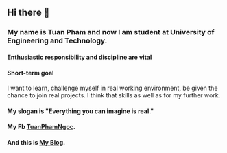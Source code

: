 ## **Hi there** 👋

### My name is Tuan Pham and now I am student at University of Engineering and Technology.
#### Enthusiastic responsibility and discipline are vital
#### Short-term goal 
I want to learn, challenge myself in real working environment, be given the chance to join real projects.
I think that skills as well as for my further work.

#### My slogan is "Everything you can imagine is real."
#### My Fb  [TuanPhamNgoc](https://www.facebook.com/LeoPham.1504/).
#### And this is [My Blog](https://phamngoctuan0110.blogspot.com/).
